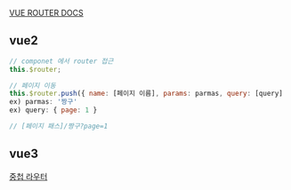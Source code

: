 [VUE ROUTER DOCS](https://router.vuejs.org/)

## vue2

```javascript
// componet 에서 router 접근
this.$router;

// 페이지 이동
this.$router.push({ name: [페이지 이름], params: parmas, query: [query]  });
ex) parmas: '짱구'
ex) query: { page: 1 }

// [페이지 패스]/짱구?page=1
```

## vue3

[중첩 라우터](https://v3.router.vuejs.org/kr/guide/essentials/nested-routes.html)
